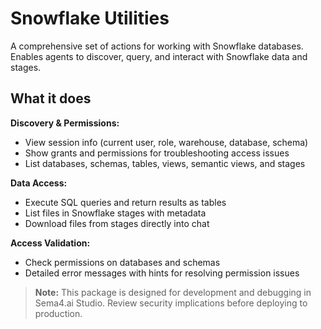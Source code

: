 # Snowflake Utilities

A comprehensive set of actions for working with Snowflake databases. Enables agents to discover, query, and interact with Snowflake data and stages.

## What it does

**Discovery & Permissions:**
- View session info (current user, role, warehouse, database, schema)
- Show grants and permissions for troubleshooting access issues
- List databases, schemas, tables, views, semantic views, and stages

**Data Access:**
- Execute SQL queries and return results as tables
- List files in Snowflake stages with metadata
- Download files from stages directly into chat

**Access Validation:**
- Check permissions on databases and schemas
- Detailed error messages with hints for resolving permission issues

> **Note:** This package is designed for development and debugging in Sema4.ai Studio. Review security implications before deploying to production.
